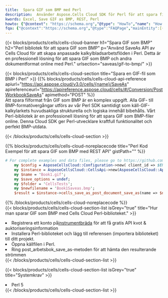 ```yaml
---
title:  Spara GIF som BMP med Perl
description:  Använder Aspose.Cells Cloud SDK för Perl för att spara fil i GIF-format som fil i BMP-format.
kwords: Excel, Save GIF as BMP, REST, Perl
howto: {"@context": "https://schema.org","@type": "HowTo","name": "How to save GIF as BMP using the Cells Cloud Perl library.","description": "How to save GIF as BMP using the Cells Cloud Perl library.","image": {"@type": "ImageObject"},"url": "/perl/saveas/gif-to-bmp/","step": [{ "@type": "HowToStep","name": "How to save GIF as BMP using the Cells Cloud Perl library. step 1", "image": {"@type": "ImageObject",},"url": "/perl/saveas/gif-to-bmp/","text": "Register an account at <a href='https://dashboard.aspose.cloud/'>Dashboard</a> to get free API quota & authorization details",},{ "@type": "HowToStep","name": "How to save GIF as BMP using the Cells Cloud Perl library. step 1", "image": {"@type": "ImageObject",},"url": "/perl/saveas/gif-to-bmp/","text": "Install Perl library and add the reference (import the library) to your project.",},{ "@type": "HowToStep","name": "How to save GIF as BMP using the Cells Cloud Perl library. step 1", "image": {"@type": "ImageObject",},"url": "/perl/saveas/gif-to-bmp/","text": "Open the source file in Perl.",},{ "@type": "HowToStep","name": "How to save GIF as BMP using the Cells Cloud Perl library. step 1", "image": {"@type": "ImageObject",},"url": "/perl/saveas/gif-to-bmp/","text": "Call post_workbook_save_as method to get the resultant stream",}, ],"supply": {"@type": "HowToSupply","name": "document"},"tool": [{"@type": "HowToTool","name": "VIM, Visual Studio Code, Eclipse"},{"@type": "HowToTool","name": "Aspose Cells"}],"totalTime": "PT6M"}
fqa: {"@context":"https://schema.org","@type":"FAQPage","mainEntity":[{"@type":"Question","name":"Why save file as other formats file in C# using REST API?","acceptedAnswer":{"@type":"Answer","text":"Documents are encoded in many ways, and some files may be incompatible with the software you use. To open and read such files, just save them as appropriate file formats.<br/><ol><li>Install .NET SDK and add the reference (import the library) to your project.</li><li>Open the source file in C# using REST API.</li><li>Call the PostWorkbookSaveAsRequest() method, passing an output filename with required extension.</li><li>Get the result of save as a separate file.</li></ol>"}},{"@type":"Question","name":"What file formats can I save as with your C# library?","acceptedAnswer":{"@type":"Answer","text":"We support a variety of file formats for conversion using .NET library, including XLSX, Excel, xls , PDF, CSV, HTML, Markdown, XML, PNG, JPG, TIFF, Json, TXT and many more."}},{"@type":"Question","name":"What is the maximum allowed file size for conversion using this .NET library?","acceptedAnswer":{"@type":"Answer","text":"There are no file size limits for format conversions using .NET library."}}]}
---
```

{{< blocks/products/cells/cells-cloud-banner h1="Spara GIF som BMP" h2="Perl bibliotek för att spara GIF som BMP" p="Använd SaveAs API av Cells Cloud för att skapa anpassade kalkylbladsarbetsflöden i Perl. Detta är en professionell lösning för att spara GIF som BMP och andra dokumentformat online med Perl." urlsection="saveas/gif-to-bmp/" >}}

{{< blocks/products/cells/cells-cloud-section title="Spara en GIF-fil som BMP i Perl" >}}
{{% blocks/products/cells/cells-cloud-api-reference apiurl="https://api.aspose.cloud/v3.0/cells/{name}/SaveAs" apireferenceurl="https://apireference.aspose.cloud/cells/#/Conversion/PostWorkbookSaveAs" apimethod="POST" %}}
<br/>
Att spara filformat från GIF som BMP är en komplex uppgift. Alla GIF- till BMP-formatövergångar utförs av vår Perl SDK samtidigt som käll-GIF-kalkylarkets huvudsakliga strukturella och logiska innehåll bibehålls. Vårt Perl-bibliotek är en professionell lösning för att spara GIF som BMP-filer online. Denna Cloud SDK ger Perl-utvecklare kraftfull funktionalitet och perfekt BMP-utdata.

{{< /blocks/products/cells/cells-cloud-section >}}

{{% blocks/products/cells/cells-cloud-noreplacecode title="Perl Kod Exempel för att spara GIF som BMP med REST API" gistPath="" %}}
  
```perl
# For complete examples and data files, please go to https://github.com/aspose-cells-cloud/aspose-cells-cloud-perl/
    my $config = AsposeCellsCloud::Configuration->new( client_id => $ENV{'ProductClientId'}, client_secret => $ENV{'ProductClientSecret'});
    my $instance = AsposeCellsCloud::CellsApi->new(AsposeCellsCloud::ApiClient->new( $config));
    my $name = 'Book1.gif';
    my $save_options = undef;
    my $folder = 'CellsTests';
    my $newfilename = 'Book1Saveas.bmp';
    $result = $instance->cells_save_as_post_document_save_as(name => $name,save_options => $save_options, newfilename => $newfilename, folder => $folder);
```
  
{{% /blocks/products/cells/cells-cloud-noreplacecode %}}
<br/>
{{< blocks/products/cells/cells-cloud-section-list isGrey="true" title="Hur man sparar GIF som BMP med Cells Cloud Perl-biblioteket." >}}
<li> Registrera ett konto på<a href="https://dashboard.aspose.cloud/">instrumentbräda</a> för att få gratis API kvot & auktoriseringsinformation</li>
<li>Installera Perl-biblioteket och lägg till referensen (importera biblioteket) till ditt projekt.</li>
<li>Öppna källfilen i Perl.</li>
<li>Ring post_arbetsbok_save_as-metoden för att hämta den resulterande strömmen</li>
{{< /blocks/products/cells/cells-cloud-section-list >}}

{{< blocks/products/cells/cells-cloud-section-list isGrey="true" title="Systemkrav" >}}
<li>Perl 5</li>
{{< /blocks/products/cells/cells-cloud-section-list >}}
